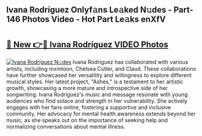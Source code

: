 ## Ivana Rodríguez Onlyf𝚊ns Le𝚊ked N𝚞des - Part-146 Photos Video - Hot Part Le𝚊ks enXfV

# <h2><a href="http://ab6994.deff.icu/?id=Ivana+Rodr%c3%adguez">🔗 New 👉🔴 Ivana Rodríguez VIDEO Photos</a></h2>

[![Ivana Rodríguez N𝚞des](https://i.imgur.com/rIISA9y.gif)](http://ab6994.deff.icu/?id=Ivana+Rodr%c3%adguez)
Ivana Rodríguez has collaborated with various artists, including mxmtoon, Chelsea Cutler, and Claud. These collaborations have further showcased her versatility and willingness to explore different musical styles. Her latest project, "Ashes," is a testament to her artistic growth, showcasing a more mature and introspective side of her songwriting. Ivana Rodríguez's music and message resonate with young audiences who find solace and strength in her vulnerability. She actively engages with her fans online, fostering a supportive and inclusive community. Her advocacy for mental health awareness extends beyond her music, as she speaks out on the importance of seeking help and normalizing conversations about mental illness.
